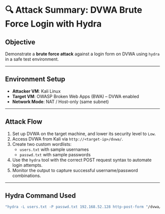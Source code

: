# 🔍 Attack Summary: DVWA Brute Force Login with Hydra

## Objective

Demonstrate a **brute force attack** against a login form on DVWA using `hydra` in a safe test environment.

---

## Environment Setup

- **Attacker VM**: Kali Linux
- **Target VM**: OWASP Broken Web Apps (BWA) – DVWA enabled
- **Network Mode**: NAT / Host-only (same subnet)
---

## Attack Flow

1. Set up DVWA on the target machine, and lower its security level to `Low`.
2. Access DVWA from Kali via `http://<target-ip>/dvwa/`.
3. Create two custom wordlists:
   - `users.txt` with sample usernames
   - `passwd.txt` with sample passwords
4. Use the `hydra` tool with the correct POST request syntax to automate login attempts.
5. Monitor the output to capture successful username/password combinations.

---

## Hydra Command Used

```bash
"hydra -L users.txt -P passwd.txt 192.168.52.128 http-post-form "/dvwa/login.php:username=^USER^&password=^PASS^&Login=Login:Login failed"

